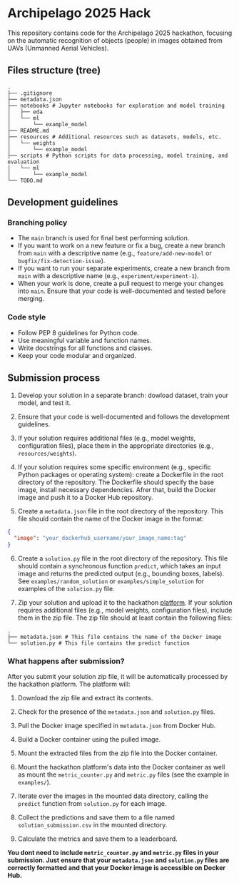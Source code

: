 # Archipelago 2025 Hack

This repository contains code for the Archipelago 2025 hackathon, focusing on the automatic recognition of objects (people) in images obtained from UAVs (Unmanned Aerial Vehicles).

## Files structure (tree)

```
.
├── .gitignore
├── metadata.json
├── notebooks # Jupyter notebooks for exploration and model training
│   ├── eda
│   └── ml
│       └── example_model
├── README.md
├── resources # Additional resources such as datasets, models, etc.
│   └── weights
│       └── example_model
├── scripts # Python scripts for data processing, model training, and evaluation
│   └── ml
│       └── example_model
└── TODO.md
```

## Development guidelines

### Branching policy

- The `main` branch is used for final best performing solution.
- If you want to work on a new feature or fix a bug, create a new branch from `main` with a descriptive name (e.g., `feature/add-new-model` or `bugfix/fix-detection-issue`).
- If you want to run your separate experiments, create a new branch from `main` with a descriptive name (e.g., `experiment/experiment-1`).
- When your work is done, create a pull request to merge your changes into `main`. Ensure that your code is well-documented and tested before merging.

### Code style

- Follow PEP 8 guidelines for Python code.
- Use meaningful variable and function names.
- Write docstrings for all functions and classes.
- Keep your code modular and organized.

## Submission process

1. Develop your solution in a separate branch: dowload dataset, train your model, and test it.

2. Ensure that your code is well-documented and follows the development guidelines.

3. If your solution requires additional files (e.g., model weights, configuration files), place them in the appropriate directories (e.g., `resources/weights`).

4. If your solution requires some specific environment (e.g., specific Python packages or operating system): create a Dockerfile in the root directory of the repository. The Dockerfile should specify the base image, install necessary dependencies. Afrer that, build the Docker image and push it to a Docker Hub repository.

5. Create a `metadata.json` file in the root directory of the repository. This file should contain the name of the Docker image in the format:

```json
{
  "image": "your_dockerhub_username/your_image_name:tag"
}
```

6. Create a `solution.py` file in the root directory of the repository. This file should contain a synchronous function `predict`, which takes an input image and returns the predicted output (e.g., bounding boxes, labels). See `examples/random_solution` or `examples/simple_solution` for examples of the `solution.py` file.

7. Zip your solution and upload it to the hackathon [platform](https://xn--e1aaagg3atn2a.xn--2035-43davo0a5a6bk9d.xn--p1ai/ds). If your solution requires additional files (e.g., model weights, configuration files), include them in the zip file. The zip file should at least contain the following files:

```
.
├── metadata.json # This file contains the name of the Docker image
└── solution.py # This file contains the predict function
```

### What happens after submission?

After you submit your solution zip file, it will be automatically processed by the hackathon platform. The platform will:

1. Download the zip file and extract its contents.

2. Check for the presence of the `metadata.json` and `solution.py` files.

3. Pull the Docker image specified in `metadata.json` from Docker Hub.

4. Build a Docker container using the pulled image.

5. Mount the extracted files from the zip file into the Docker container.

6. Mount the hackathon platform's data into the Docker container as well as mount the `metric_counter.py` and `metric.py` files (see the example in `examples/`).

7. Iterate over the images in the mounted data directory, calling the `predict` function from `solution.py` for each image.

8. Collect the predictions and save them to a file named `solution_submission.csv` in the mounted directory.

9. Calculate the metrics and save them to a leaderboard.

**You dont need to include `metric_counter.py` and `metric.py` files in your submission. Just ensure that your `metadata.json` and `solution.py` files are correctly formatted and that your Docker image is accessible on Docker Hub.**

